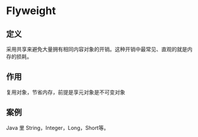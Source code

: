 # Flyweight

## 定义

采用共享来避免大量拥有相同内容对象的开销。这种开销中最常见、直观的就是内存的损耗。

## 作用

复用对象，节省内存，前提是享元对象是不可变对象


## 案例

Java 里 String，Integer，Long，Short等。